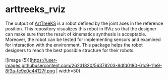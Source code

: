 # arttreeks_rviz
The output of [ArtTreeKS](https://github.com/bobbens/ArtTreeKS) is a robot defined by the joint axes in the reference position. This repository visualizes this robot in RViz so that the designer can make sure that the result of kinematics synthesis is acceptable. Moreover, the robot can be tested for implementing sensors and examined for interaction with the environment. This package helps the robot designers to reach the best possible structure for their robots.


![image (5)](https://user-images.githubusercontent.com/26231820/56378203-8dfd0180-61c9-11e9-8f3a-fe9e0c44127f.png | width=50)
